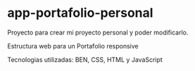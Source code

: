 # app-portafolio-personal
Proyecto para crear mi proyecto personal y poder modificarlo.

Estructura web para un Portafolio responsive

Tecnologias utilizadas: BEN, CSS, HTML y JavaScript
